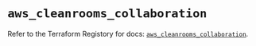 # `aws_cleanrooms_collaboration`

Refer to the Terraform Registory for docs: [`aws_cleanrooms_collaboration`](https://registry.terraform.io/providers/hashicorp/aws/5.17.0/docs/resources/cleanrooms_collaboration).
